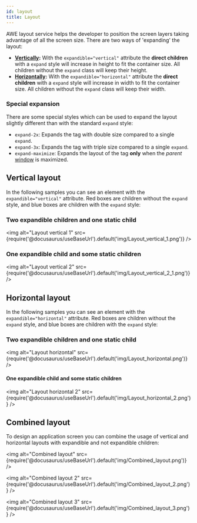 ```yaml
---
id: layout
title: Layout
---
```


AWE layout service helps the developer to position the screen layers taking advantage of all the screen size. There are two ways of 'expanding' the layout:
* **[Vertically](#vertical-layout):** With the `expandible="vertical"` attribute the **direct children** with a `expand` style will increase in height to fit the container size. All children without the `expand` class will keep their height.
* **[Horizontally](#horizontal-layout):** With the `expandible="horizontal"` attribute the **direct children** with a `expand` style will increase in width to fit the container size. All children without the `expand` class will keep their width.

### Special expansion

There are some special styles which can be used to expand the layout slightly different than with the standard `expand` style:
* `expand-2x`: Expands the tag with double size compared to a single `expand`.
* `expand-3x`: Expands the tag with triple size compared to a single `expand`.
* `expand-maximize`: Expands the layout of the tag **only** when the *parent* [window](window.md) is maximized.

## Vertical layout

In the following samples you can see an element with the `expandible="vertical"` attribute. Red boxes are children without the `expand` style, and blue boxes are children with the `expand` style:

### Two expandible children and one static child
<img alt="Layout vertical 1" src={require('@docusaurus/useBaseUrl').default('img/Layout_vertical_1.png')} />

### One expandible child and some static children
<img alt="Layout vertical 2" src={require('@docusaurus/useBaseUrl').default('img/Layout_vertical_2_1.png')} />

## Horizontal layout

In the following samples you can see an element with the `expandible="horizontal"` attribute. Red boxes are children without the `expand` style, and blue boxes are children with the `expand` style:

### Two expandible children and one static child
<img alt="Layout horizontal" src={require('@docusaurus/useBaseUrl').default('img/Layout_horizontal.png')} />

#### One expandible child and some static children
<img alt="Layout horizontal 2" src={require('@docusaurus/useBaseUrl').default('img/Layout_horizontal_2.png')} />

## Combined layout

To design an application screen you can combine the usage of vertical and horizontal layouts with expandible and not expandible children:

<img alt="Combined layout" src={require('@docusaurus/useBaseUrl').default('img/Combined_layout.png')} />

<img alt="Combined layout 2" src={require('@docusaurus/useBaseUrl').default('img/Combined_layout_2.png')} />

<img alt="Combined layout 3" src={require('@docusaurus/useBaseUrl').default('img/Combined_layout_3.png')} />